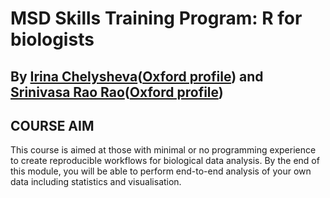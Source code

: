 # MSD Skills Training Program: R for biologists
## By [Irina Chelysheva](https://github.com/Chelysheva)([Oxford profile](https://www.ovg.ox.ac.uk/team/irina-chelysheva)) and [Srinivasa Rao Rao](https://github.com/sraorao)([Oxford profile](https://www.nds.ox.ac.uk/team/srinivasa-rao))
## COURSE AIM 
This course is aimed at those with minimal or no programming experience to create reproducible workflows for biological data analysis. By the end of this module, you will be able to perform end-to-end analysis of your own data including statistics and visualisation. 
